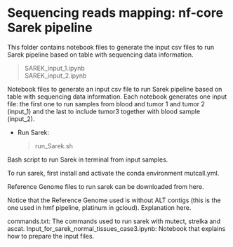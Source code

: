 # Sequencing reads mapping: nf-core Sarek pipeline
This folder contains notebook files to generate the input csv files to run Sarek pipeline based on table with sequencing data information.
 > SAREK_input_1.ipynb<br>
 > SAREK_input_2.ipynb<br>

Notebook files to generate an input csv file to run Sarek pipeline based on table with sequencing data information. Each notebook generates one input file: the first one to run samples from blood and tumor 1 and tumor 2 (input_1) and the last  to include tumor3 together with blood sample (input_2).<br>
- Run Sarek:

    > run_Sarek.sh<br>

Bash script to run Sarek in terminal from input samples.<br>


To run sarek, first install and activate the conda environment mutcall.yml.

Reference Genome files to run sarek can be downloaded from here.

Notice that the Reference Genome used is without ALT contigs (this is the one used in hmf pipeline, platinum in gcloud). Explanation here.

commands.txt: The commands used to run sarek with mutect, strelka and ascat.
Input_for_sarek_normal_tissues_case3.ipynb: Notebook that explains how to prepare the input files.
